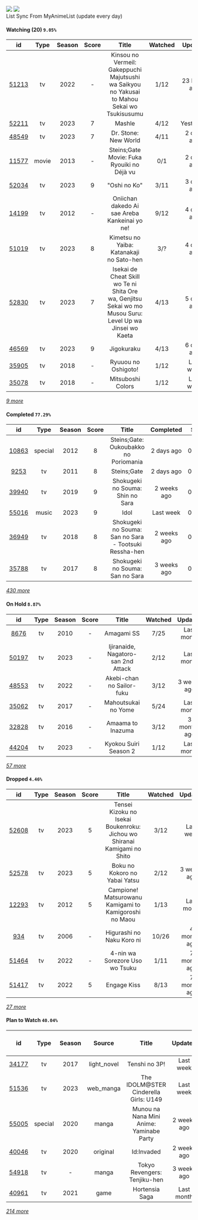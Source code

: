 [![](https://img.shields.io/badge/MyAnimeList-2E51A2?logo=MyAnimeList&logoColor=FFFFFF&style=flat)](https://myanimelist.net/profile/Faelayis)
[![](https://img.shields.io/badge/Anilist-02A9FF?logo=AniList&logoColor=FFFFFF&style=flat)](https://anilist.co/user/Faelayis/)<br>
List Sync From MyAnimeList (update every day)

#### Watching (20) ``9.05%``

|                      id                      |  Type | Season | Score |                                                   Title                                                   | Watched |    Updated   | Start Date |
| :------------------------------------------: | :---: | :----: | :---: | :-------------------------------------------------------------------------------------------------------: | :-----: | :----------: | :--------: |
| [51213](https://myanimelist.net/anime/51213) |   tv  |  2022  |   -   |        Kinsou no Vermeil: Gakeppuchi Majutsushi wa Saikyou no Yakusai to Mahou Sekai wo Tsukisusumu       |   1/12  | 23 hours ago | 04/29/2023 |
| [52211](https://myanimelist.net/anime/52211) |   tv  |  2023  |   7   |                                                   Mashle                                                  |   4/12  |   Yesterday  | 04/08/2023 |
| [48549](https://myanimelist.net/anime/48549) |   tv  |  2023  |   7   |                                            Dr. Stone: New World                                           |   4/11  |  2 days ago  | 04/06/2023 |
| [11577](https://myanimelist.net/anime/11577) | movie |  2013  |   -   |                                 Steins;Gate Movie: Fuka Ryouiki no Déjà vu                                |   0/1   |  2 days ago  |      -     |
| [52034](https://myanimelist.net/anime/52034) |   tv  |  2023  |   9   |                                                "Oshi no Ko"                                               |   3/11  |  3 days ago  | 04/12/2023 |
| [14199](https://myanimelist.net/anime/14199) |   tv  |  2012  |   -   |                               Oniichan dakedo Ai sae Areba Kankeinai yo ne!                               |   9/12  |  4 days ago  | 04/21/2023 |
| [51019](https://myanimelist.net/anime/51019) |   tv  |  2023  |   8   |                                  Kimetsu no Yaiba: Katanakaji no Sato-hen                                 |   3/?   |  4 days ago  | 04/09/2023 |
| [52830](https://myanimelist.net/anime/52830) |   tv  |  2023  |   7   | Isekai de Cheat Skill wo Te ni Shita Ore wa, Genjitsu Sekai wo mo Musou Suru: Level Up wa Jinsei wo Kaeta |   4/13  |  5 days ago  | 04/04/2023 |
| [46569](https://myanimelist.net/anime/46569) |   tv  |  2023  |   9   |                                                 Jigokuraku                                                |   4/13  |  6 days ago  | 04/02/2023 |
| [35905](https://myanimelist.net/anime/35905) |   tv  |  2018  |   -   |                                            Ryuuou no Oshigoto!                                            |   1/12  |   Last week  | 04/20/2023 |
| [35078](https://myanimelist.net/anime/35078) |   tv  |  2018  |   -   |                                             Mitsuboshi Colors                                             |   1/12  |   Last week  | 04/20/2023 |


*[9 more](https://github.com/Faelayis/MyAnimeList-History/blob/master/List/Anime/watching.md)*

#### Completed ``77.29%``

|                      id                      |   Type  | Season | Score |                                                   Title                                                   |   Completed   | Start Date | Finish Date |
| :------------------------------------------: | :-----: | :----: | :---: | :-------------------------------------------------------------------------------------------------------: | :-----------: | :--------: | :---------: |
| [10863](https://myanimelist.net/anime/10863) | special |  2012  |   8   |                                   Steins;Gate: Oukoubakko no Poriomania                                   |   2 days ago  | 04/28/2023 |  04/28/2023 |
|  [9253](https://myanimelist.net/anime/9253)  |    tv   |  2011  |   8   |                                                Steins;Gate                                                |   2 days ago  | 04/26/2023 |  04/28/2023 |
| [39940](https://myanimelist.net/anime/39940) |    tv   |  2019  |   9   |                                      Shokugeki no Souma: Shin no Sara                                     |  2 weeks ago  | 04/10/2023 |  04/16/2023 |
| [55016](https://myanimelist.net/anime/55016) |  music  |  2023  |   9   |                                                    Idol                                                   |   Last week   | 04/12/2023 |  04/12/2023 |
| [36949](https://myanimelist.net/anime/36949) |    tv   |  2018  |   8   |                           Shokugeki no Souma: San no Sara - Tootsuki Ressha-hen                           |  2 weeks ago  | 04/09/2023 |  04/10/2023 |
| [35788](https://myanimelist.net/anime/35788) |    tv   |  2017  |   8   |                                      Shokugeki no Souma: San no Sara                                      |  3 weeks ago  | 04/06/2023 |  04/09/2023 |


*[430 more](https://github.com/Faelayis/MyAnimeList-History/blob/master/List/Anime/completed.md)*

#### On Hold ``8.87%``

|                      id                      |   Type  | Season | Score |                                                     Title                                                    | Watched |    Updated   | Start Date |
| :------------------------------------------: | :-----: | :----: | :---: | :----------------------------------------------------------------------------------------------------------: | :-----: | :----------: | :--------: |
|  [8676](https://myanimelist.net/anime/8676)  |    tv   |  2010  |   -   |                                                  Amagami SS                                                  |   7/25  |  Last month  | 03/23/2023 |
| [50197](https://myanimelist.net/anime/50197) |    tv   |  2023  |   -   |                                      Ijiranaide, Nagatoro-san 2nd Attack                                     |   2/12  |  Last month  | 03/20/2023 |
| [48553](https://myanimelist.net/anime/48553) |    tv   |  2022  |   -   |                                           Akebi-chan no Sailor-fuku                                          |   3/12  |  3 weeks ago | 03/13/2023 |
| [35062](https://myanimelist.net/anime/35062) |    tv   |  2017  |   -   |                                              Mahoutsukai no Yome                                             |   5/24  |  Last month  | 03/01/2023 |
| [32828](https://myanimelist.net/anime/32828) |    tv   |  2016  |   -   |                                               Amaama to Inazuma                                              |   3/12  | 3 months ago | 01/12/2023 |
| [44204](https://myanimelist.net/anime/44204) |    tv   |  2023  |   -   |                                             Kyokou Suiri Season 2                                            |   1/12  |  Last month  | 01/09/2023 |


*[57 more](https://github.com/Faelayis/MyAnimeList-History/blob/master/List/Anime/on_hold.md)*

#### Dropped ``4.46%``

|                      id                      | Type | Season | Score |                                     Title                                    | Watched |    Updated    | Start Date |
| :------------------------------------------: | :--: | :----: | :---: | :--------------------------------------------------------------------------: | :-----: | :-----------: | :--------: |
| [52608](https://myanimelist.net/anime/52608) |  tv  |  2023  |   5   |   Tensei Kizoku no Isekai Boukenroku: Jichou wo Shiranai Kamigami no Shito   |   3/12  |   Last week   | 04/03/2023 |
| [52578](https://myanimelist.net/anime/52578) |  tv  |  2023  |   5   |                         Boku no Kokoro no Yabai Yatsu                        |   2/12  |  3 weeks ago  | 04/02/2023 |
| [12293](https://myanimelist.net/anime/12293) |  tv  |  2012  |   5   |             Campione! Matsurowanu Kamigami to Kamigoroshi no Maou            |   1/13  |   Last month  | 03/20/2023 |
|   [934](https://myanimelist.net/anime/934)   |  tv  |  2006  |   -   |                           Higurashi no Naku Koro ni                          |  10/26  |  4 months ago | 12/23/2022 |
| [51464](https://myanimelist.net/anime/51464) |  tv  |  2022  |   -   |                        4-nin wa Sorezore Uso wo Tsuku                        |   1/11  |  7 months ago | 10/16/2022 |
| [51417](https://myanimelist.net/anime/51417) |  tv  |  2022  |   5   |                                  Engage Kiss                                 |   8/13  |  7 months ago | 07/03/2022 |


*[27 more](https://github.com/Faelayis/MyAnimeList-History/blob/master/List/Anime/dropped.md)*

#### Plan to Watch ``40.04%``

|                      id                      |   Type  | Season |    Source    |                                                        Title                                                        |    Updated    | Plan Start Date |
| :------------------------------------------: | :-----: | :----: | :----------: | :-----------------------------------------------------------------------------------------------------------------: | :-----------: | :-------------: |
| [34177](https://myanimelist.net/anime/34177) |    tv   |  2017  |  light_novel |                                                    Tenshi no 3P!                                                    |   Last week   |        -        |
| [51536](https://myanimelist.net/anime/51536) |    tv   |  2023  |   web_manga  |                                        The IDOLM@STER Cinderella Girls: U149                                        |   Last week   |        -        |
| [55005](https://myanimelist.net/anime/55005) | special |  2020  |     manga    |                                       Munou na Nana Mini Anime: Yaminabe Party                                      |  2 weeks ago  |        -        |
| [40046](https://myanimelist.net/anime/40046) |    tv   |  2020  |   original   |                                                      Id:Invaded                                                     |  2 weeks ago  |        -        |
| [54918](https://myanimelist.net/anime/54918) |    tv   |    -   |     manga    |                                             Tokyo Revengers: Tenjiku-hen                                            |  3 weeks ago  |        -        |
| [40961](https://myanimelist.net/anime/40961) |    tv   |  2021  |     game     |                                                    Hortensia Saga                                                   |   Last month  |        -        |


*[214 more](https://github.com/Faelayis/MyAnimeList-History/blob/master/List/Anime/plan_to_watch.md)*
